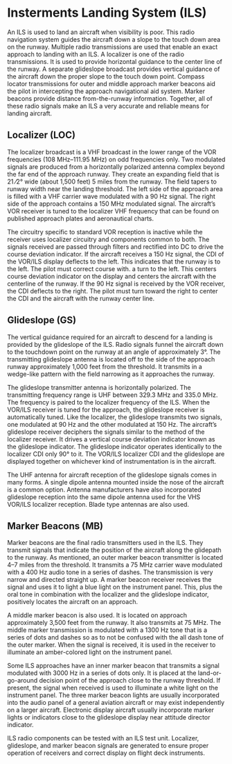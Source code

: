 # **Insterments Landing System (ILS)**

An ILS is used to land an aircraft when visibility is poor. This radio navigation system guides the aircraft down a slope to the touch down area on the runway. Multiple radio transmissions are used that enable an exact approach to landing with an ILS. A localizer is one of the radio transmissions. It is used to provide horizontal guidance to the center line of the runway. A separate glideslope broadcast provides vertical guidance of the aircraft down the proper slope to the touch down point. Compass locator transmissions for outer and middle approach marker beacons aid the pilot in intercepting the approach navigational aid system. Marker beacons provide distance from-the-runway information. Together, all of these radio signals make an ILS a very accurate and reliable means for landing aircraft. 

[](ILS/ILS.JPG)

## **Localizer (LOC)** 

[](ILS/LOC/LOC-ant.jpg)

The localizer broadcast is a VHF broadcast in the lower range of the VOR frequencies (108 MHz–111.95 MHz) on odd frequencies only. Two modulated signals are produced from a horizontally polarized antenna complex beyond the far end of the approach runway. They create an expanding field that is 21 ⁄2° wide (about 1,500 feet) 5 miles from the runway. The field tapers to runway width near the landing threshold. The left side of the approach area is filled with a VHF carrier wave modulated with a 90 Hz signal. The right side of the approach contains a 150 MHz modulated signal. The aircraft’s VOR receiver is tuned to the localizer VHF frequency that can be found on published approach plates and aeronautical charts.

[](ILS/LOC/PFD-ND-established.png)

The circuitry specific to standard VOR reception is inactive while the receiver uses localizer circuitry and components common to both. The signals received are passed through filters and rectified into DC to drive the course deviation indicator. If the aircraft receives a 150 Hz signal, the CDI of the VOR/ILS display deflects to the left. This indicates that the runway is to the left. The pilot must correct course with. a turn to the left. This centers course deviation indicator on the display and centers the aircraft with the centerline of the runway. If the 90 Hz signal is received by the VOR receiver, the CDI deflects to the right. The pilot must turn toward the right to center the CDI and the aircraft with the runway center line.

[](ILS/LOC/ILS.jpg)

## **Glideslope (GS)** 

The vertical guidance required for an aircraft to descend for a landing is provided by the glideslope of the ILS. Radio signals funnel the aircraft down to the touchdown point on the runway at an angle of approximately 3°. The transmitting glideslope antenna is located off to the side of the approach runway approximately 1,000 feet from the threshold. It transmits in a wedge-like pattern with the field narrowing as it approaches the runway. 

The glideslope transmitter antenna is horizontally polarized. The transmitting frequency range is UHF between 329.3 MHz and 335.0 MHz. The frequency is paired to the localizer frequency of the ILS. When the VOR/ILS receiver is tuned for the approach, the glideslope receiver is automatically tuned. Like the localizer, the glideslope transmits two signals, one modulated at 90 Hz and the other modulated at 150 Hz. The aircraft’s glideslope receiver deciphers the signals similar to the method of the localizer receiver. It drives a vertical course deviation indicator known as the glideslope indicator. The glideslope indicator operates identically to the localizer CDI only 90° to it. The VOR/ILS localizer CDI and the glideslope are displayed together on whichever kind of instrumentation is in the aircraft. 


The UHF antenna for aircraft reception of the glideslope signals comes in many forms. A single dipole antenna mounted inside the nose of the aircraft is a common option. Antenna manufacturers have also incorporated glideslope reception into the same dipole antenna used for the VHS VOR/ILS localizer reception. Blade type antennas are also used.

## **Marker Beacons (MB)** 

Marker beacons are the final radio transmitters used in the ILS. They transmit signals that indicate the position of the aircraft along the glidepath to the runway. As mentioned, an outer marker beacon transmitter is located 4–7 miles from the threshold. It transmits a 75 MHz carrier wave modulated with a 400 Hz audio tone in a series of dashes. The transmission is very narrow and directed straight up. A marker beacon receiver receives the signal and uses it to light a blue light on the instrument panel. This, plus the oral tone in combination with the localizer and the glideslope indicator, positively locates the aircraft on an approach. 

A middle marker beacon is also used. It is located on approach approximately 3,500 feet from the runway. It also transmits at 75 MHz. The middle marker transmission is modulated with a 1300 Hz tone that is a series of dots and dashes so as to not be confused with the all dash tone of the outer marker. When the signal is received, it is used in the receiver to illuminate an amber-colored light on the instrument panel. 

Some ILS approaches have an inner marker beacon that transmits a signal modulated with 3000 Hz in a series of dots only. It is placed at the land-or-go-around decision point of the approach close to the runway threshold. If present, the signal when received is used to illuminate a white light on the instrument panel. The three marker beacon lights are usually incorporated into the audio panel of a general aviation aircraft or may exist independently on a larger aircraft. Electronic display aircraft usually incorporate marker lights or indicators close to the glideslope display near attitude director indicator. 

ILS radio components can be tested with an ILS test unit. Localizer, glideslope, and marker beacon signals are generated to ensure proper operation of receivers and correct display on flight deck instruments. 
